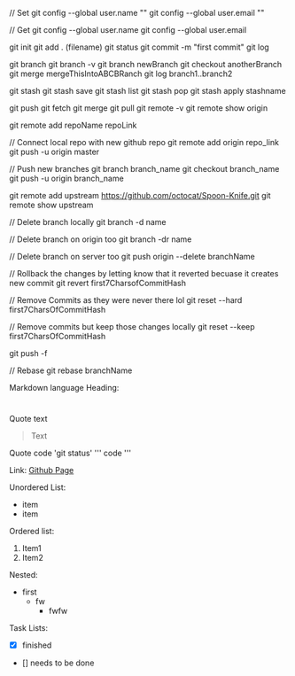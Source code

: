 // Set
git config --global user.name ""
git config --global user.email ""

// Get
git config --global user.name
git config --global user.email 

git init
git add . (filename)
git status
git commit -m "first commit"
git log

git branch
git branch -v
git branch newBranch
git checkout anotherBranch
git merge mergeThisIntoABCBRanch
git log branch1..branch2

git stash
git stash save <name>
git stash list
git stash pop
git stash apply stashname

git push
git fetch
git merge
git pull
git remote -v
git remote show origin

git remote add repoName repoLink

// Connect local repo with new github repo
git remote add origin repo_link
git push -u origin master

// Push new branches
git branch branch_name
git checkout branch_name
git push -u origin branch_name

git remote add upstream https://github.com/octocat/Spoon-Knife.git
git remote show upstream

// Delete branch locally
git branch -d name

// Delete branch on origin too
git branch -dr name

// Delete branch on server too
git push origin --delete branchName

// Rollback the changes by letting know that it reverted  becuase it creates new commit
git revert first7CharsofCommitHash

// Remove Commits as they were never there lol
git reset --hard first7CharsOfCommitHash

// Remove commits but keep those changes locally
git reset --keep first7CharsOfCommitHash

git push -f 

// Rebase
git rebase branchName

Markdown language
Heading:
#
##
###
####
#####
######

Quote text
> Text

Quote code
'git status'
'''
code
'''

Link:
[Github Page](LINK)

Unordered List:
- item
- item

Ordered list:
1. Item1
2. Item2

Nested:
- first
  - fw
    - fwfw
    
Task Lists:
- [x] finished
- [] needs to be done

